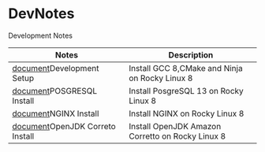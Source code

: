 # DevNotes

Development Notes

|Notes                                                                      |Description                                      |
|---------------------------------------------------------------------------|-------------------------------------------------|
|[document](./notes/RL8_DevSetup.md)Development Setup                       |Install GCC 8,CMake and Ninja on Rocky Linux 8   |
|[document](./notes/RL8_POSGRESQL_Install.md)POSGRESQL Install              |Install PosgreSQL 13 on Rocky Linux 8            |
|[document](./notes/RL8_NGINX_Install.md)NGINX Install                      |Install NGINX on Rocky Linux 8                   |
|[document](./notes/RL8_OpenJDK_Corretto_Install.md)OpenJDK Correto Install |Install OpenJDK Amazon Corretto on Rocky Linux 8 |
